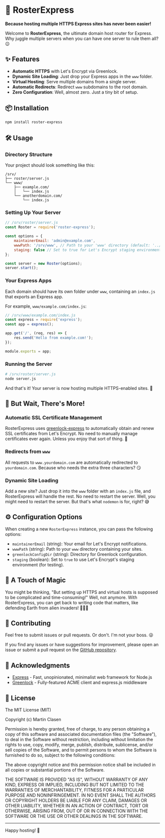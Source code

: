# 👾 RosterExpress 

**Because hosting multiple HTTPS Express sites has never been easier!**

Welcome to **RosterExpress**, the ultimate domain host router for Express. Why juggle multiple servers when you can have one server to rule them all? 😉

## ✨ Features

- **Automatic HTTPS** with Let's Encrypt via Greenlock.
- **Dynamic Site Loading**: Just drop your Express apps in the `www` folder.
- **Virtual Hosting**: Serve multiple domains from a single server.
- **Automatic Redirects**: Redirect `www` subdomains to the root domain.
- **Zero Configuration**: Well, almost zero. Just a tiny bit of setup.

## 📦 Installation

```bash
npm install roster-express
```

## 🛠️ Usage

### Directory Structure

Your project should look something like this:

```
/srv/
├── roster/server.js
└── www/
    ├── example.com/
    │   └── index.js
    └── anotherdomain.com/
        └── index.js
```

### Setting Up Your Server

```javascript
// /srv/roster/server.js
const Roster = require('roster-express');

const options = {
    maintainerEmail: 'admin@example.com',
    wwwPath: '/srv/www', // Path to your 'www' directory (default: '../www')
    staging: false // Set to true for Let's Encrypt staging environment
};

const server = new Roster(options);
server.start();
```

### Your Express Apps

Each domain should have its own folder under `www`, containing an `index.js` that exports an Express app.

For example, `www/example.com/index.js`:

```javascript
// /srv/www/example.com/index.js
const express = require('express');
const app = express();

app.get('/', (req, res) => {
    res.send('Hello from example.com!');
});

module.exports = app;
```

### Running the Server

```bash
# /srv/roster/server.js
node server.js
```

And that's it! Your server is now hosting multiple HTTPS-enabled sites. 🎉

## 🤯 But Wait, There's More!

### Automatic SSL Certificate Management

RosterExpress uses [greenlock-express](https://www.npmjs.com/package/greenlock-express) to automatically obtain and renew SSL certificates from Let's Encrypt. No need to manually manage certificates ever again. Unless you enjoy that sort of thing. 🧐

### Redirects from `www`

All requests to `www.yourdomain.com` are automatically redirected to `yourdomain.com`. Because who needs the extra three characters? 😏

### Dynamic Site Loading

Add a new site? Just drop it into the `www` folder with an `index.js` file, and RosterExpress will handle the rest. No need to restart the server. Well, you might need to restart the server. But that's what `nodemon` is for, right? 😅

## ⚙️ Configuration Options 

When creating a new `RosterExpress` instance, you can pass the following options:

- `maintainerEmail` (string): Your email for Let's Encrypt notifications.
- `wwwPath` (string): Path to your `www` directory containing your sites.
- `greenlockConfigDir` (string): Directory for Greenlock configuration.
- `staging` (boolean): Set to `true` to use Let's Encrypt's staging environment (for testing).

## 🧂 A Touch of Magic

You might be thinking, "But setting up HTTPS and virtual hosts is supposed to be complicated and time-consuming!" Well, not anymore. With RosterExpress, you can get back to writing code that matters, like defending Earth from alien invaders! 👾👾👾


## 🤝 Contributing

Feel free to submit issues or pull requests. Or don't. I'm not your boss. 😜

If you find any issues or have suggestions for improvement, please open an issue or submit a pull request on the [GitHub repository](https://github.com/clasen/RosterExpress).

## 🙏 Acknowledgments 

- [Express](https://expressjs.com/) - Fast, unopinionated, minimalist web framework for Node.js
- [Greenlock](https://git.coolaj86.com/coolaj86/greenlock.js) - Fully-featured ACME client and express.js middleware

## 📄 License

The MIT License (MIT)

Copyright (c) Martin Clasen

Permission is hereby granted, free of charge, to any person obtaining a copy of this software and associated documentation files (the "Software"), to deal in the Software without restriction, including without limitation the rights to use, copy, modify, merge, publish, distribute, sublicense, and/or sell copies of the Software, and to permit persons to whom the Software is furnished to do so, subject to the following conditions:

The above copyright notice and this permission notice shall be included in all copies or substantial portions of the Software.

THE SOFTWARE IS PROVIDED "AS IS", WITHOUT WARRANTY OF ANY KIND, EXPRESS OR IMPLIED, INCLUDING BUT NOT LIMITED TO THE WARRANTIES OF MERCHANTABILITY, FITNESS FOR A PARTICULAR PURPOSE AND NONINFRINGEMENT. IN NO EVENT SHALL THE AUTHORS OR COPYRIGHT HOLDERS BE LIABLE FOR ANY CLAIM, DAMAGES OR OTHER LIABILITY, WHETHER IN AN ACTION OF CONTRACT, TORT OR OTHERWISE, ARISING FROM, OUT OF OR IN CONNECTION WITH THE SOFTWARE OR THE USE OR OTHER DEALINGS IN THE SOFTWARE.

---

Happy hosting! 🎈